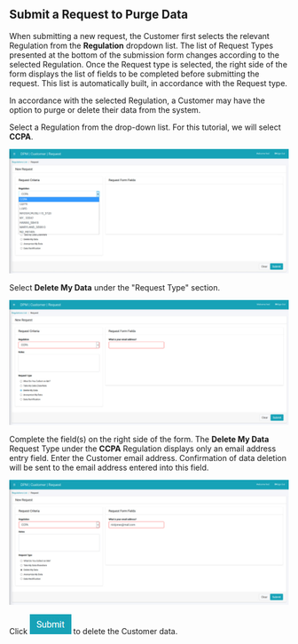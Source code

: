 ## Submit a Request to Purge Data

When submitting a new request, the Customer first selects the relevant Regulation from the **Regulation** dropdown list. The list of Request Types presented at the bottom of the submission form changes according to the selected Regulation. Once the Request type is selected, the right side of the form displays the list of fields to be completed before submitting the request. This list is automatically built, in accordance with the Request type.

In accordance with the selected Regulation, a Customer may have the option to purge or delete their data from the system.

Select a Regulation from the drop-down list. For this tutorial, we will select **CCPA**.

![image](/articles/demo_project/DPM_Demo_Project/images/06_3_Purging_DeleteMyData_Reg.jpg)  

Select **Delete My Data** under the "Request Type" section.

![image](/articles/demo_project/DPM_Demo_Project/images/06_5_Purging_DeleteMyData_Req2.jpg)

Complete the field(s) on the right side of the form. The **Delete My Data** Request Type under the **CCPA** Regulation displays only an email address entry field. Enter the Customer email address. Confirmation of data deletion will be sent to the email address entered into this field. 

![image](/articles/demo_project/DPM_Demo_Project/images/06_7_Purging_DeleteMyData_Req4.jpg)     

Click ![image](/articles/demo_project/DPM_Demo_Project/images/06_ICON_Submit.jpg) to delete the Customer data.
